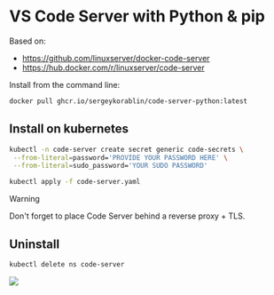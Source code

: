# VS Code Server with Python & pip

Based on:

- https://github.com/linuxserver/docker-code-server
- https://hub.docker.com/r/linuxserver/code-server

Install from the command line:

```sh
docker pull ghcr.io/sergeykorablin/code-server-python:latest
```

## Install on kubernetes

```sh
kubectl -n code-server create secret generic code-secrets \
 --from-literal=password='PROVIDE YOUR PASSWORD HERE' \
 --from-literal=sudo_password='YOUR SUDO PASSWORD'

kubectl apply -f code-server.yaml
```

> [!WARNING]  
> Don't forget to place Code Server behind a reverse proxy + TLS.

## Uninstall

```sh
kubectl delete ns code-server
```

![](https://github.com/sergeykorablin/code-server-python/actions/workflows/docker-image.yml/badge.svg)

